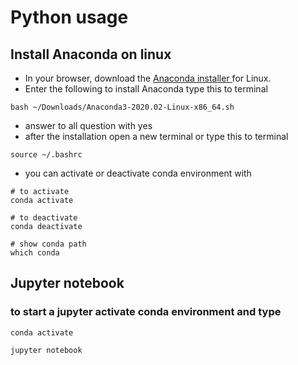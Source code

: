 # Python usage

## Install Anaconda on linux

* In your browser, download the [Anaconda installer ](https://repo.anaconda.com/archive/Anaconda3-2020.02-Linux-x86_64.sh) for Linux.
* Enter the following to install Anaconda type this to terminal 
```
bash ~/Downloads/Anaconda3-2020.02-Linux-x86_64.sh
```
* answer to all question with yes
* after the installation open a new terminal or type this to terminal
```
source ~/.bashrc
```
* you can activate or deactivate conda environment with 
```
# to activate
conda activate

# to deactivate
conda deactivate

# show conda path
which conda
```

## Jupyter notebook
### to start a jupyter activate conda environment and type
```
conda activate
```
```
jupyter notebook
``` 

